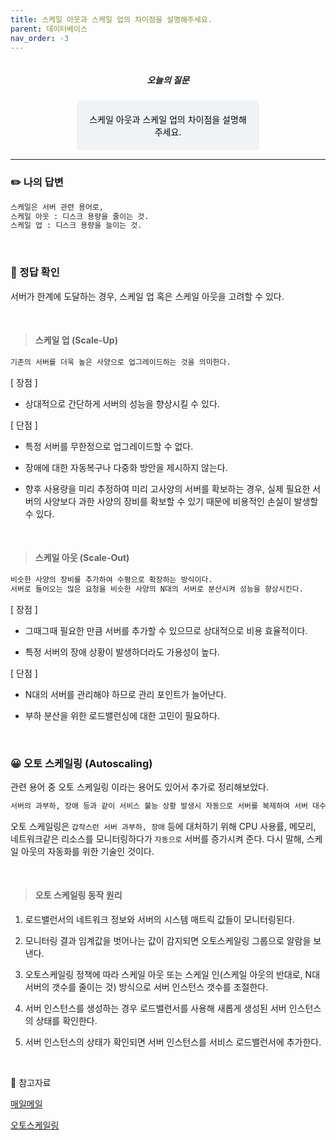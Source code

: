 ```yaml
---
title: 스케일 아웃과 스케일 업의 차이점을 설명해주세요.
parent: 데이터베이스
nav_order: -3
---
```


<div style="text-align: center; display: flex;
    flex-direction: column;
    align-items: center;">
    <h5>오늘의 질문</h5>
    <div style="color: black; background-color: #F0F3F5; border-radius: 5px; width: 50%; padding: 20px;">
    스케일 아웃과 스케일 업의 차이점을 설명해주세요.
    </div>
</div>

---

### ✏️ 나의 답변
``` markdown
스케일은 서버 관련 용어로,
스케일 아웃 : 디스크 용량을 줄이는 것.
스케일 업 : 디스크 용량을 늘이는 것.
```

<br>

### 📍 정답 확인

서버가 한계에 도달하는 경우, 스케일 업 혹은 스케일 아웃을 고려할 수 있다. 

<br>

> #### 스케일 업 (Scale-Up)

``` markdown
기존의 서버를 더욱 높은 사양으로 업그레이드하는 것을 의미한다.
```

[ 장점 ]

- 상대적으로 간단하게 서버의 성능을 향상시킬 수 있다.

[ 단점 ]

- 특정 서버를 무한정으로 업그레이드할 수 없다.

- 장애에 대한 자동복구나 다중화 방안을 제시하지 않는다.

- 향후 사용량을 미리 추정하여 미리 고사양의 서버를 확보하는 경우, 실제 필요한 서버의 사양보다 과한 사양의 장비를 확보할 수 있기 때문에 비용적인 손실이 발생할 수 있다.

<br>

> #### 스케일 아웃 (Scale-Out)

``` markdown
비슷한 사양의 장비를 추가하여 수평으로 확장하는 방식이다.
서버로 들어오는 많은 요청을 비슷한 사양의 N대의 서버로 분산시켜 성능을 향상시킨다.
```

[ 장점 ]

- 그때그때 필요한 만큼 서버를 추가할 수 있으므로 상대적으로 비용 효율적이다.

- 특정 서버의 장애 상황이 발생하더라도 가용성이 높다.

[ 단점 ]

- N대의 서버를 관리해야 하므로 관리 포인트가 늘어난다.

- 부하 분산을 위한 로드밸런싱에 대한 고민이 필요하다.

<br>

### 😀 오토 스케일링 (Autoscaling)

관련 용어 중 오토 스케일링 이라는 용어도 있어서 추가로 정리해보았다.

``` markdown
서버의 과부하, 장애 등과 같이 서비스 불능 상황 발생시 자동으로 서버를 복제하여 서버 대수를 늘려주는 작업을 해주는 AWS 서비스.
```

오토 스케일링은 ```갑작스런 서버 과부하, 장애``` 등에 대처하기 위해 CPU 사용률, 메모리, 네트워크같은 리소스를 모니터링하다가 ```자동으로``` 서버를 증가시켜 준다. 다시 말해, 스케일 아웃의 자동화를 위한 기술인 것이다.

<br>

> #### 오토 스케일링 동작 원리

1. 로드밸런서의 네트워크 정보와 서버의 시스템 매트릭 값들이 모니터링된다.

2. 모니터링 결과 임계값을 벗어나는 값이 감지되면 오토스케일링 그룹으로 알람을 보낸다.

3. 오토스케일링 정책에 따라 스케일 아웃 또는 스케일 인(스케일 아웃의 반대로, N대 서버의 갯수를 줄이는 것) 방식으로 서버 인스턴스 갯수를 조절한다.

4. 서버 인스턴스를 생성하는 경우 로드밸런서를 사용해 새롭게 생성된 서버 인스턴스의 상태를 확인한다.

5. 서버 인스턴스의 상태가 확인되면 서버 인스턴스를 서비스 로드밸런서에 추가한다.

<br>

🔖 참고자료

[매일메일](https://www.maeil-mail.kr/question/128)

[오토스케일링](https://velog.io/@cabbage/%EC%98%A4%ED%86%A0%EC%8A%A4%EC%BC%80%EC%9D%BC%EB%A7%81Autoscaling)
